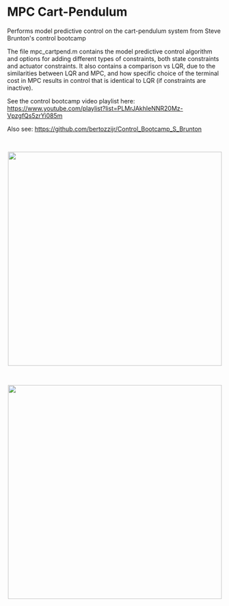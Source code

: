 # MPC Cart-Pendulum 

Performs model predictive control on the cart-pendulum system from Steve Brunton's control bootcamp

The file mpc_cartpend.m contains the model predictive control algorithm and options for adding different types of constraints, both state constraints and actuator constraints. It also contains a comparison vs LQR, due to the similarities between LQR and MPC, and how specific choice of the terminal cost in MPC results in control that is identical to LQR (if constraints are inactive). 

See the control bootcamp video playlist here:
https://www.youtube.com/playlist?list=PLMrJAkhIeNNR20Mz-VpzgfQs5zrYi085m

Also see: 
https://github.com/bertozzijr/Control_Bootcamp_S_Brunton

<br />

<p align="center">
  <img src="https://user-images.githubusercontent.com/46535670/231547929-93a563d7-55f6-4635-9821-76100d8970a8.png" width="500">
</p>

<br />



<p align="center">
<img src="https://user-images.githubusercontent.com/46535670/231549261-94f8bdf1-72a4-4992-b763-5bdb8008083e.png" width="500">
</p>





